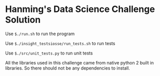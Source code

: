 # Hanming's Data Science Challenge Solution

Use ```$./run.sh``` to run the program

Use ```$./insight_testsiosse/run_tests.sh``` to run tests

Use ```$./src/unit_tests.py``` to run unit tests

All the libraries used in this challenge came from native python 2 built in libraries. So there should not be any dependencies to install.
